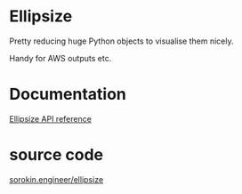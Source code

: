 # Ellipsize

Pretty reducing huge Python objects to visualise them nicely.

Handy for AWS outputs etc.

# Documentation

[Ellipsize API reference](/ellipsize/docstrings/)

# source code

[sorokin.engineer/ellipsize](https://github.com/andgineer/ellipsize)

